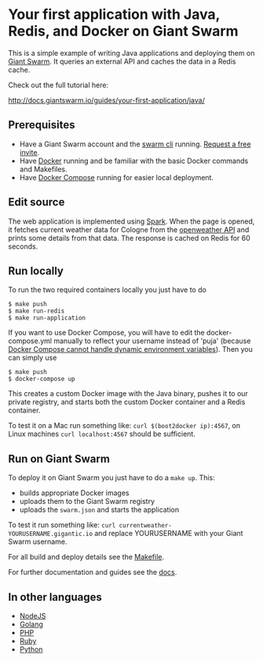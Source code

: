 # Your first application with Java, Redis, and Docker on Giant Swarm

This is a simple example of writing Java applications and deploying them on [Giant Swarm](https://giantswarm.io/). It queries an external API and caches the data in a Redis cache.

Check out the full tutorial here:

http://docs.giantswarm.io/guides/your-first-application/java/  

## Prerequisites

* Have a Giant Swarm account and the [swarm cli](http://docs.giantswarm.io/installation/gettingstarted/#installing-the-cli) running. [Request a free invite](https://giantswarm.io/).
* Have [Docker](https://docs.docker.com/installation/) running and be familiar with the basic Docker commands and Makefiles.
* Have [Docker Compose](https://docs.docker.com/compose/) running for easier local deployment.

## Edit source

The web application is implemented using [Spark](http://sparkjava.com/). When the page is opened, it fetches current weather data for Cologne from the [openweather API](http://api.openweathermap.org/data/2.5/weather?q=Cologne,DE) and prints some details from that data. The response is cached on Redis for 60 seconds.

## Run locally

To run the two required containers locally you just have to do

```
$ make push
$ make run-redis
$ make run-application
```

If you want to use Docker Compose, you will have to edit the docker-compose.yml manually to reflect your username instead of 'puja' (because [Docker Compose cannot handle dynamic environment variables](https://github.com/docker/compose/issues/495)). Then you can simply use

```
$ make push
$ docker-compose up
```

This creates a custom Docker image with the Java binary, pushes it to our private registry, and starts both the custom Docker container and a Redis container.

To test it on a Mac run something like: `curl $(boot2docker ip):4567`, on Linux machines `curl localhost:4567` should be sufficient.

## Run on Giant Swarm

To deploy it on Giant Swarm you just have to do a `make up`. This:

* builds appropriate Docker images
* uploads them to the Giant Swarm registry
* uploads the `swarm.json` and starts the application

To test it run something like: `curl currentweather-YOURUSERNAME.gigantic.io` and replace YOURUSERNAME with your Giant Swarm username.

For all build and deploy details see the [Makefile](Makefile).

For further documentation and guides see the [docs](https:://docs.giantswarm.io). 

## In other languages

* [NodeJS](https://github.com/giantswarm/giantswarm-firstapp-nodejs)
* [Golang](https://github.com/giantswarm/giantswarm-firstapp-go)
* [PHP](https://github.com/giantswarm/giantswarm-firstapp-php)
* [Ruby](https://github.com/giantswarm/giantswarm-firstapp-ruby)
* [Python](https://github.com/giantswarm/giantswarm-firstapp-python)